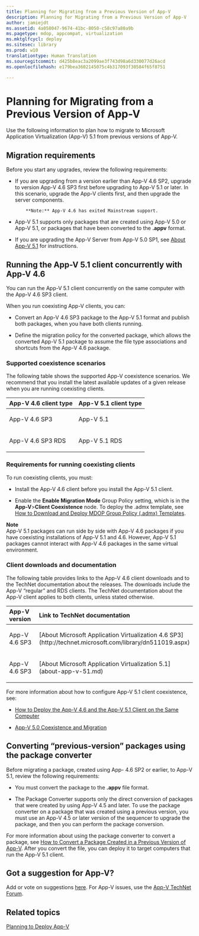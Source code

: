 ```yaml
---
title: Planning for Migrating from a Previous Version of App-V
description: Planning for Migrating from a Previous Version of App-V
author: jamiejdt
ms.assetid: 4a058047-9674-41bc-8050-c58c97a80a9b
ms.pagetype: mdop, appcompat, virtualization
ms.mktglfcycl: deploy
ms.sitesec: library
ms.prod: w10
translationtype: Human Translation
ms.sourcegitcommit: d425b8eac3a2099ae3f743d98a6d330077d26acd
ms.openlocfilehash: e179bea3602145075c4b317093f30584f65f8751

---
```



# Planning for Migrating from a Previous Version of App-V


Use the following information to plan how to migrate to Microsoft Application Virtualization (App-V) 5.1 from previous versions of App-V.

## Migration requirements


Before you start any upgrades, review the following requirements:

-   If you are upgrading from a version earlier than App-V 4.6 SP2, upgrade to version App-V 4.6 SP3 first before upgrading to App-V 5.1 or later. In this scenario, upgrade the App-V clients first, and then upgrade the server components.  

            **Note:** App-V 4.6 has exited Mainstream support.

-   App-V 5.1 supports only packages that are created using App-V 5.0 or App-V 5.1, or packages that have been converted to the **.appv** format.

-   If you are upgrading the App-V Server from App-V 5.0 SP1, see [About App-V 5.1](about-app-v-51.md#bkmk-migrate-to-51) for instructions.

## Running the App-V 5.1 client concurrently with App-V 4.6


You can run the App-V 5.1 client concurrently on the same computer with the App-V 4.6 SP3 client.

When you run coexisting App-V clients, you can:

-   Convert an App-V 4.6 SP3 package to the App-V 5.1 format and publish both packages, when you have both clients running.

-   Define the migration policy for the converted package, which allows the converted App-V 5.1 package to assume the file type associations and shortcuts from the App-V 4.6 package.

### Supported coexistence scenarios

The following table shows the supported App-V coexistence scenarios. We recommend that you install the latest available updates of a given release when you are running coexisting clients.

<table>
<colgroup>
<col width="50%" />
<col width="50%" />
</colgroup>
<thead>
<tr class="header">
<th align="left">App-V 4.6 client type</th>
<th align="left">App-V 5.1 client type</th>
</tr>
</thead>
<tbody>
<tr class="odd">
<td align="left"><p>App-V 4.6 SP3</p></td>
<td align="left"><p>App-V 5.1</p></td>
</tr>
<tr class="even">
<td align="left"><p>App-V 4.6 SP3 RDS</p></td>
<td align="left"><p>App-V 5.1 RDS</p></td>
</tr>
</tbody>
</table>

 

### Requirements for running coexisting clients

To run coexisting clients, you must:

-   Install the App-V 4.6 client before you install the App-V 5.1 client.

-   Enable the **Enable Migration Mode** Group Policy setting, which is in the **App-V**&gt;**Client Coexistence** node. To deploy the .admx template, see [How to Download and Deploy MDOP Group Policy (.admx) Templates](http://technet.microsoft.com/library/dn659707.aspx).

**Note**  
App-V 5.1 packages can run side by side with App-V 4.6 packages if you have coexisting installations of App-V 5.1 and 4.6. However, App-V 5.1 packages cannot interact with App-V 4.6 packages in the same virtual environment.

 

### Client downloads and documentation

The following table provides links to the App-V 4.6 client downloads and to the TechNet documentation about the releases. The downloads include the App-V “regular” and RDS clients. The TechNet documentation about the App-V client applies to both clients, unless stated otherwise.

<table>
<colgroup>
<col width="33%" />
<col width="50%" />
</colgroup>
<thead>
<tr class="header">
<th align="left">App-V version</th>
<th align="left">Link to TechNet documentation</th>
</tr>
</thead>
<tbody>
<tr class="odd">
<td align="left"><p>App-V 4.6 SP3</p></td>
<td align="left"><p>[About Microsoft Application Virtualization 4.6 SP3](http://technet.microsoft.com/library/dn511019.aspx)</p></td>
</tr>
<tr class="even">
<td align="left"><p>App-V 4.6 SP3</p></td>
<td align="left"><p>[About Microsoft Application Virtualization 5.1](about-app-v-51.md)</p></td>
</tr>
</tbody>
</table>

 

For more information about how to configure App-V 5.1 client coexistence, see:

-   [How to Deploy the App-V 4.6 and the App-V 5.1 Client on the Same Computer](how-to-deploy-the-app-v-46-and-the-app-v--51-client-on-the-same-computer.md)

-   [App-V 5.0 Coexistence and Migration](http://technet.microsoft.com/windows/jj835811.aspx)

## <a href="" id="converting--previous-version--packages-using-the-package-converter-"></a>Converting “previous-version” packages using the package converter


Before migrating a package, created using App- 4.6 SP2 or earlier, to App-V 5.1, review the following requirements:

-   You must convert the package to the **.appv** file format.

-   The Package Converter supports only the direct conversion of packages that were created by using App-V 4.5 and later. To use the package converter on a package that was created using a previous version, you must use an App-V 4.5 or later version of the sequencer to upgrade the package, and then you can perform the package conversion.

For more information about using the package converter to convert a package, see [How to Convert a Package Created in a Previous Version of App-V](how-to-convert-a-package-created-in-a-previous-version-of-app-v51.md). After you convert the file, you can deploy it to target computers that run the App-V 5.1 client.

## Got a suggestion for App-V?


Add or vote on suggestions [here](http://appv.uservoice.com/forums/280448-microsoft-application-virtualization). For App-V issues, use the [App-V TechNet Forum](https://social.technet.microsoft.com/Forums/home?forum=mdopappv).

## Related topics


[Planning to Deploy App-V](planning-to-deploy-app-v51.md)

 

 








<!--HONumber=Jun16_HO4-->


